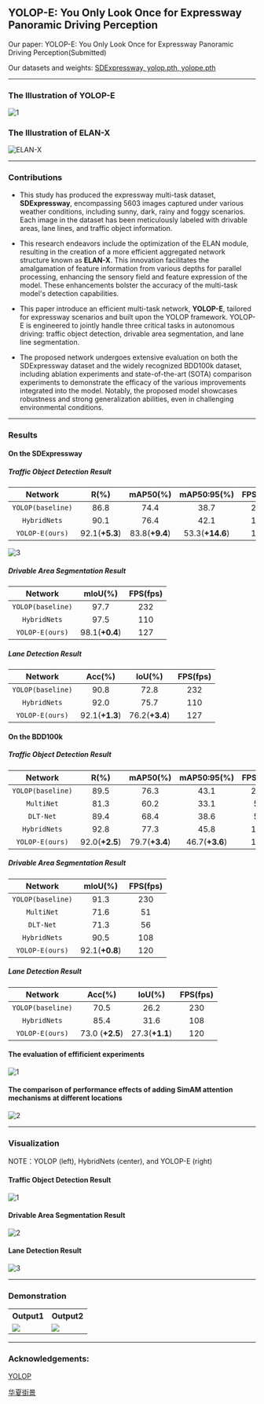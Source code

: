 ## YOLOP-E: You Only Look Once for Expressway Panoramic Driving Perception

Our paper: YOLOP-E: You Only Look Once for Expressway Panoramic Driving Perception(Submitted)

Our datasets and weights: [SDExpressway, yolop.pth, yolope.pth](https://pan.baidu.com/s/1589VGpmHATSrTs6f_HSI_g)

***

### The Illustration of YOLOP-E
![1](https://github.com/xingchenshanyao/YOLOP-E/assets/116085226/8e115e1f-a5e3-4861-a58b-7f17de362344)

### The Illustration of ELAN-X
![ELAN-X](https://github.com/xingchenshanyao/YOLOP-E/assets/116085226/98e7bdb3-936a-4994-ab2e-75078b2ea0be)

***

### Contributions
* This study has produced the expressway multi-task dataset, **SDExpressway**, encompassing 5603 images captured under various weather conditions, including sunny, dark, rainy and foggy scenarios. Each image in the dataset has been meticulously labeled with drivable areas, lane lines, and traffic object information.

* This research endeavors include the optimization of the ELAN module, resulting in the creation of a more efficient aggregated network structure known as **ELAN-X**. This innovation facilitates the amalgamation of feature information from various depths for parallel processing, enhancing the sensory field and feature expression of the model. These enhancements bolster the accuracy of the multi-task model's detection capabilities.

* This paper introduce an efficient multi-task network, **YOLOP-E**, tailored for expressway scenarios and built upon the YOLOP framework. YOLOP-E is engineered to jointly handle three critical tasks in autonomous driving: traffic object detection, drivable area segmentation, and lane line segmentation.

*  The proposed network undergoes extensive evaluation on both the SDExpressway dataset and the widely recognized BDD100k dataset, including ablation experiments and state-of-the-art (SOTA) comparison experiments to demonstrate the efficacy of the various improvements integrated into the model. Notably, the proposed model showcases robustness and strong generalization abilities, even in challenging environmental conditions.

***

### Results

#### On the SDExpressway

##### Traffic Object Detection Result
| Network          | R(%) | mAP50(%) | mAP50:95(%) | FPS(fps) |
| :--------------: | :---------: | :--------: | :----------: | :----------: |
| `YOLOP(baseline)`     | 86.8      | 74.4     | 38.7     | 232        |
| `HybridNets`      | 90.1      | 76.4     | 42.1     | 110        |
| `YOLOP-E(ours)`  | 92.1(**+5.3**)      | 83.8(**+9.4**)     | 53.3(**+14.6**)     | 127         |

![3](https://github.com/xingchenshanyao/YOLOP-E/assets/116085226/31bbe3c1-ca55-444a-b735-afabdfc02be3)

##### Drivable Area Segmentation Result
| Network          | mIoU(%) | FPS(fps) |
| :--------------: | :---------: | :--------: |
| `YOLOP(baseline)`     | 97.7      | 232     |
| `HybridNets`      | 97.5      | 110     |
| `YOLOP-E(ours)`  | 98.1(**+0.4**)      | 127     |
##### Lane Detection Result
| Network          | Acc(%) |IoU(%) | FPS(fps) |
| :--------------: | :---------: | :--------: | :--------: |
| `YOLOP(baseline)`     | 90.8      | 72.8     | 232     |
| `HybridNets`      | 92.0      | 75.7     | 110    |
| `YOLOP-E(ours)`  | 92.1(**+1.3**)      | 76.2(**+3.4**)     | 127     |

#### On the BDD100k

##### Traffic Object Detection Result
| Network          | R(%) | mAP50(%) | mAP50:95(%) | FPS(fps) |
| :--------------: | :---------: | :--------: | :----------: | :----------: |
| `YOLOP(baseline)`     | 89.5      | 76.3     | 43.1     | 230        |
| `MultiNet`      | 81.3      | 60.2     | 33.1     | 51        |
| `DLT-Net`  | 89.4      | 68.4     | 38.6     | 56         |
| `HybridNets`      | 92.8      | 77.3     | 45.8     | 108        |
| `YOLOP-E(ours)`  | 92.0(**+2.5**)      | 79.7(**+3.4**)     | 46.7(**+3.6**)     | 120         |
##### Drivable Area Segmentation Result
| Network          | mIoU(%) | FPS(fps) |
| :--------------: | :---------: | :--------: |
| `YOLOP(baseline)`     | 91.3      | 230     |
| `MultiNet`      | 71.6     | 51     |
| `DLT-Net`  | 71.3     | 56     |
| `HybridNets`      | 90.5      | 108     |
| `YOLOP-E(ours)`  | 92.1(**+0.8**)      | 120     |
##### Lane Detection Result
| Network          | Acc(%) |IoU(%) | FPS(fps) |
| :--------------: | :---------: | :--------: | :--------: |
| `YOLOP(baseline)`     | 70.5      | 26.2    | 230     |
| `HybridNets`      | 85.4      | 31.6     | 108   |
| `YOLOP-E(ours)`  | 73.0 (**+2.5**)     | 27.3(**+1.1**)     | 120     |

#### The evaluation of effificient experiments
![1](https://github.com/xingchenshanyao/YOLOP-E/assets/116085226/03b85a7b-720d-4820-a2e5-3ee8c6eca162)

#### The comparison of performance effects of adding SimAM attention mechanisms at different locations
![2](https://github.com/xingchenshanyao/YOLOP-E/assets/116085226/ea253137-2d2e-4e61-bcf6-5247635c71ad)

***

### Visualization

NOTE：YOLOP (left), HybridNets (center), and YOLOP-E (right) 

#### Traffic Object Detection Result
![1](https://github.com/xingchenshanyao/YOLOP-E/assets/116085226/14d4fc6a-4a72-4c39-92f8-6abb2e1b0a43)

#### Drivable Area Segmentation Result
![2](https://github.com/xingchenshanyao/YOLOP-E/assets/116085226/480ee90e-68f3-452b-b7f4-eff3feb7abac)

#### Lane Detection Result
![3](https://github.com/xingchenshanyao/YOLOP-E/assets/116085226/39ca017e-5a99-4cc0-8aa5-40ae294cc18e)

***

### Demonstration
<table>
    <tr>
            <th>Output1</th>
            <th>Output2</th>
    </tr>
    <tr>
        <td><img src=inference/videos/show1.gif /></td>
        <td><img src=inference/videos/show2.gif/></td>
    </tr>
</table>

***

### Acknowledgements:

[YOLOP](https://github.com/hustvl/YOLOP)

[华夏街景](https://www.bilibili.com/video/BV1xN4y1w7pv/)
